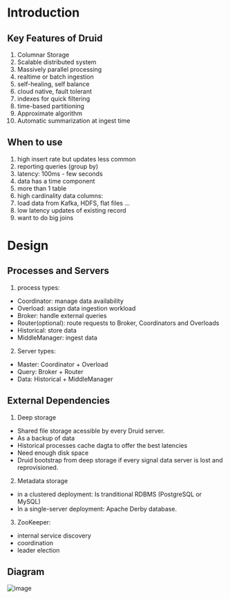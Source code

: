 # Introduction
## Key Features of Druid
1. Columnar Storage
2. Scalable distributed system
3. Massively parallel processing
4. realtime or batch ingestion
5. self-healing, self balance
6. cloud native, fault tolerant
7. indexes for quick filtering
8. time-based partitioning
9. Approximate algorithm
10. Automatic summarization at ingest time

## When to use
1. high insert rate but updates less common
2. reporting queries (group by)
3. latency: 100ms - few seconds
4. data has a time component
5. more than 1 table
6. high cardinality data columns: 
7. load data from Kafka, HDFS, flat files ...
8. low latency updates of existing record
9. want to do big joins

# Design
## Processes and Servers
1. process types:
- Coordinator: manage data availability
- Overload: assign data ingestion workload
- Broker: handle external queries
- Router(optional): route requests to Broker, Coordinators and Overloads
- Historical: store data
- MiddleManager: ingest data

2. Server types:
- Master:  Coordinator + Overload
- Query: Broker + Router
- Data: Historical + MiddleManager

## External Dependencies
1. Deep storage
- Shared file storage acessible by every Druid server.
- As a backup of data
- Historical processes cache dagta to offer the best latencies
- Need enough disk space
- Druid bootstrap from deep storage if every signal data server is lost and reprovisioned.
2. Metadata storage
- in a clustered deployment: Is tranditional RDBMS (PostgreSQL or MySQL)
- In a single-server deployment: Apache Derby database.
3. ZooKeeper: 
- internal service discovery
- coordination
- leader election

## Diagram
![image](https://user-images.githubusercontent.com/33732707/174683210-4860c665-d548-4c97-a62c-efaddea33a0a.png)
